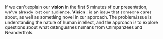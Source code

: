 If we can't explain our **vision** in the first 5 minutes of our presentation, we've already lost our audience. **Vision** : is an issue that someone cares about, as well as something novel in our approach. The problem/issue is understanding the nature of human intellect, and the approach is to explore questions about what distinguishes humans from Chimpanzees and Neanderthals.
